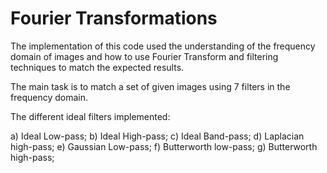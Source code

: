# Fourier Transformations

The implementation of this code used the understanding of the frequency
domain of images and how to use Fourier Transform and filtering techniques to match
the expected results.

The main task is to match a set of given images using 7 filters in the frequency
domain.

The different ideal filters implemented:

a) Ideal Low-pass;
b) Ideal High-pass;
c) Ideal Band-pass;
d) Laplacian high-pass;
e) Gaussian Low-pass;
f) Butterworth low-pass;
g) Butterworth high-pass;
